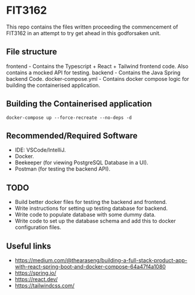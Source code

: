 # FIT3162

This repo contains the files written proceeding the commencement of FIT3162 in an attempt to try get ahead in this godforsaken unit.

## File structure

frontend - Contains the Typescript + React + Tailwind frontend code. Also contains a mocked API for testing.
backend - Contains the Java Spring backend Code.
docker-compose.yml - Contains docker compose logic for building the containerised application.

## Building the Containerised application

`docker-compose up --force-recreate --no-deps -d`

## Recommended/Required Software

- IDE: VSCode/IntelliJ.
- Docker.
- Beekeeper (for viewing PostgreSQL Database in a UI).
- Postman (for testing the backend API).

## TODO

- Build better docker files for testing the backend and frontend.
- Write instructions for setting up testing database for backend.
- Write code to populate database with some dummy data.
- Write code to set up the database schema and add this to docker configuration files.

## Useful links

- https://medium.com/@thearaseng/building-a-full-stack-product-app-with-react-spring-boot-and-docker-compose-64a47f4a1080
- https://spring.io/
- https://react.dev/
- https://tailwindcss.com/
